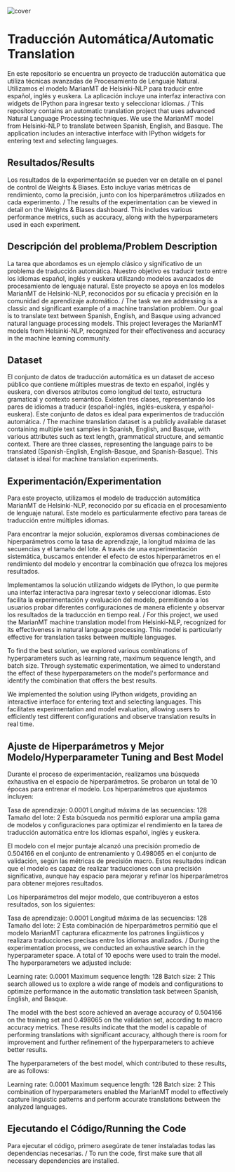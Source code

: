![cover](https://github.com/selincocarca/Traduccion_Automatica/assets/168861192/5c3992ee-d004-430e-b5ec-451e4f558b2f)

# Traducción Automática/Automatic Translation

En este repositorio se encuentra un proyecto de traducción automática que utiliza técnicas avanzadas de Procesamiento de Lenguaje Natural. Utilizamos el modelo MarianMT de Helsinki-NLP para traducir entre español, inglés y euskera. La aplicación incluye una interfaz interactiva con widgets de IPython para ingresar texto y seleccionar idiomas. 
/ 
This repository contains an automatic translation project that uses advanced Natural Language Processing techniques. We use the MarianMT model from Helsinki-NLP to translate between Spanish, English, and Basque. The application includes an interactive interface with IPython widgets for entering text and selecting languages.

## Resultados/Results

Los resultados de la experimentación se pueden ver en detalle en el panel de control de Weights & Biases. Esto incluye varias métricas de rendimiento, como la precisión, junto con los hiperparámetros utilizados en cada experimento.
/
The results of the experimentation can be viewed in detail on the Weights & Biases dashboard. This includes various performance metrics, such as accuracy, along with the hyperparameters used in each experiment.

## Descripción del problema/Problem Description

La tarea que abordamos es un ejemplo clásico y significativo de un problema de traducción automática. Nuestro objetivo es traducir texto entre los idiomas español, inglés y euskera utilizando modelos avanzados de procesamiento de lenguaje natural. Este proyecto se apoya en los modelos MarianMT de Helsinki-NLP, reconocidos por su eficacia y precisión en la comunidad de aprendizaje automático.
/
The task we are addressing is a classic and significant example of a machine translation problem. Our goal is to translate text between Spanish, English, and Basque using advanced natural language processing models. This project leverages the MarianMT models from Helsinki-NLP, recognized for their effectiveness and accuracy in the machine learning community.

## Dataset

El conjunto de datos de traducción automática es un dataset de acceso público que contiene múltiples muestras de texto en español, inglés y euskera, con diversos atributos como longitud del texto, estructura gramatical y contexto semántico. Existen tres clases, representando los pares de idiomas a traducir (español-inglés, inglés-euskera, y español-euskera). Este conjunto de datos es ideal para experimentos de traducción automática.
/
The machine translation dataset is a publicly available dataset containing multiple text samples in Spanish, English, and Basque, with various attributes such as text length, grammatical structure, and semantic context. There are three classes, representing the language pairs to be translated (Spanish-English, English-Basque, and Spanish-Basque). This dataset is ideal for machine translation experiments.

## Experimentación/Experimentation

Para este proyecto, utilizamos el modelo de traducción automática MarianMT de Helsinki-NLP, reconocido por su eficacia en el procesamiento de lenguaje natural. Este modelo es particularmente efectivo para tareas de traducción entre múltiples idiomas.

Para encontrar la mejor solución, exploramos diversas combinaciones de hiperparámetros como la tasa de aprendizaje, la longitud máxima de las secuencias y el tamaño del lote. A través de una experimentación sistemática, buscamos entender el efecto de estos hiperparámetros en el rendimiento del modelo y encontrar la combinación que ofrezca los mejores resultados.

Implementamos la solución utilizando widgets de IPython, lo que permite una interfaz interactiva para ingresar texto y seleccionar idiomas. Esto facilita la experimentación y evaluación del modelo, permitiendo a los usuarios probar diferentes configuraciones de manera eficiente y observar los resultados de la traducción en tiempo real.
/
For this project, we used the MarianMT machine translation model from Helsinki-NLP, recognized for its effectiveness in natural language processing. This model is particularly effective for translation tasks between multiple languages.

To find the best solution, we explored various combinations of hyperparameters such as learning rate, maximum sequence length, and batch size. Through systematic experimentation, we aimed to understand the effect of these hyperparameters on the model's performance and identify the combination that offers the best results.

We implemented the solution using IPython widgets, providing an interactive interface for entering text and selecting languages. This facilitates experimentation and model evaluation, allowing users to efficiently test different configurations and observe translation results in real time.

## Ajuste de Hiperparámetros y Mejor Modelo/Hyperparameter Tuning and Best Model

Durante el proceso de experimentación, realizamos una búsqueda exhaustiva en el espacio de hiperparámetros. Se probaron un total de 10 épocas para entrenar el modelo. Los hiperparámetros que ajustamos incluyen:

Tasa de aprendizaje: 0.0001
Longitud máxima de las secuencias: 128
Tamaño del lote: 2
Esta búsqueda nos permitió explorar una amplia gama de modelos y configuraciones para optimizar el rendimiento en la tarea de traducción automática entre los idiomas español, inglés y euskera.

El modelo con el mejor puntaje alcanzó una precisión promedio de 0.504166 en el conjunto de entrenamiento y 0.498065 en el conjunto de validación, según las métricas de precisión macro. Estos resultados indican que el modelo es capaz de realizar traducciones con una precisión significativa, aunque hay espacio para mejorar y refinar los hiperparámetros para obtener mejores resultados.

Los hiperparámetros del mejor modelo, que contribuyeron a estos resultados, son los siguientes:

Tasa de aprendizaje: 0.0001
Longitud máxima de las secuencias: 128
Tamaño del lote: 2
Esta combinación de hiperparámetros permitió que el modelo MarianMT capturara eficazmente los patrones lingüísticos y realizara traducciones precisas entre los idiomas analizados.
/
During the experimentation process, we conducted an exhaustive search in the hyperparameter space. A total of 10 epochs were used to train the model. The hyperparameters we adjusted include:

Learning rate: 0.0001
Maximum sequence length: 128
Batch size: 2
This search allowed us to explore a wide range of models and configurations to optimize performance in the automatic translation task between Spanish, English, and Basque.

The model with the best score achieved an average accuracy of 0.504166 on the training set and 0.498065 on the validation set, according to macro accuracy metrics. These results indicate that the model is capable of performing translations with significant accuracy, although there is room for improvement and further refinement of the hyperparameters to achieve better results.

The hyperparameters of the best model, which contributed to these results, are as follows:

Learning rate: 0.0001
Maximum sequence length: 128
Batch size: 2
This combination of hyperparameters enabled the MarianMT model to effectively capture linguistic patterns and perform accurate translations between the analyzed languages.

## Ejecutando el Código/Running the Code

Para ejecutar el código, primero asegúrate de tener instaladas todas las dependencias necesarias.
/
To run the code, first make sure that all necessary dependencies are installed.










